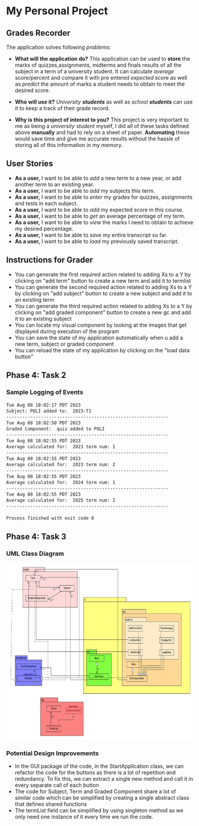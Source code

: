# My Personal Project


## Grades Recorder


The application solves following *problems*:
- **What will the application do?**
This application can be used to **store** the marks of quizzes,assignments, midterms and finals results of all the subject
in a term of a university student. It can calculate *average* score/percent and compare it with pre entered *expected*
score as well as *predict* the amount of marks a student needs to obtain to meet the desired score.

- **Who will use it?**
*University **students*** as well as *school **students*** can use it to keep a track of their grade record.

- **Why is this project of interest to you?**
This project is very important to me as being a *university student* myself, I did all of these tasks defined above
**manually** and had to rely on a sheet of paper. **Automating** these would save time and give me accurate results without
the hassle of storing all of this information in my memory.




## User Stories

- **As a user,** I want to be able to *add* a new term to a new year, or add another term to an existing year.
- **As a user,** I want to be able to *add* my subjects this term.
- **As a user,** I want to be able to *enter* my grades for quizzes, assignments and tests in each subject.
- **As a user,** I want to be able to *add* my expected score in this course.
- **As a user,** I want to be able to *get* an average percentage of my term.
- **As a user,** I want to be able to *view* the marks I need to obtain to achieve my desired percentage.
- **As a user,** I want to be able to *save* my entire transcript so far.
- **As a user,** I want to be able to *load* my previously saved transcript.


## Instructions for Grader

- You can generate the first required action related to adding Xs to a Y by clicking on "add term" button to create a
new term and add it to termlist
- You can generate the second required action related to adding Xs to a Y by clicking on "add subject" button to 
create a new subject and add it to an existing term
- You can generate the third required action related to adding Xs to a Y by clicking on "add graded component" button to
create a new gc and add it to an existing subject
- You can locate my visual component by looking at the images that get displayed during execution of the program
- You can save the state of my application automatically when u add a new term, subject or graded component
- You can reload the state of my application by clicking on the "load data button"


## Phase 4: Task 2
### Sample Logging of Events
~~~
Tue Aug 08 18:02:17 PDT 2023
Subject: POLI added to:  2023-T1
-------------------------------------------------------------
Tue Aug 08 18:02:50 PDT 2023
Graded Component:  quiz added to POLI
-------------------------------------------------------------
Tue Aug 08 18:02:55 PDT 2023
Average calculated for:  2023 term num: 1
-------------------------------------------------------------
Tue Aug 08 18:02:55 PDT 2023
Average calculated for:  2023 term num: 2
-------------------------------------------------------------
Tue Aug 08 18:02:55 PDT 2023
Average calculated for:  2024 term num: 1
-------------------------------------------------------------
Tue Aug 08 18:02:55 PDT 2023
Average calculated for:  2025 term num: 2
-------------------------------------------------------------

Process finished with exit code 0
~~~


## Phase 4: Task 3

### UML Class Diagram
<img height="475" src="images/UML_Design_Diagram.png" width="800"/>


### Potential Design Improvements
- In the GUI package of the code, in the StartApplication class, we can refactor the code for the buttons as there is a 
lot of repetition and redundancy. To fix this, we can extract a single new method and call it in every separate call 
of each button
- The code for Subject, Term and Graded Component share a lot of similar code which can be simplified by creating 
a single abstract class that defines shared functions
- The termList field can be simplified by using singleton method as we only need one instance of it every time we run
the code.
